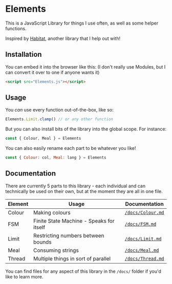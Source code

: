 # Elements

This is a JavaScript Library for things I use often, as well as some helper functions.

Inspired by [Habitat](https://github.com/TodePond/Habitat), another library that I help out with!

## Installation

You can embed it into the browser like this: (I don't really use Modules, but I can convert it over to one if anyone wants it)

```html
<script src="Elements.js"></script>
```

## Usage

You _can_ use every function out-of-the-box, like so:

```js
Elements.Limit.clamp() // or any other function
```

But you can also install bits of the library into the global scope. For instance:

```js
const { Colour, Meal } = Elements
```

You can also easily rename each part to be whatever you like!

```js
const { Colour: col, Meal: lang } = Elements
```

## Documentation

There are currently 5 parts to this library - each individual and can technically be used on their own, but at the moment they are all in one file.

| Element | Usage                                    | Documentation                       |
| -       | -                                        | -                                   |
| Colour  | Making colours                           | [`/docs/Colour.md`](docs/Colour.md) |
| FSM     | Finite State Machine - Speaks for itself | [`/docs/FSM.md`](docs/FSM.md)       |
| Limit   | Restricting numbers between bounds       | [`/docs/Limit.md`](docs/Limit.md)   |
| Meal    | Consuming strings                        | [`/docs/Meal.md`](docs/Meal.md)     |
| Thread  | Multiple things in sort of parallel      | [`/docs/Thread.md`](docs/Thread.md) |

You can find files for any aspect of this library in the `/docs/` folder if you'd like to learn more.
